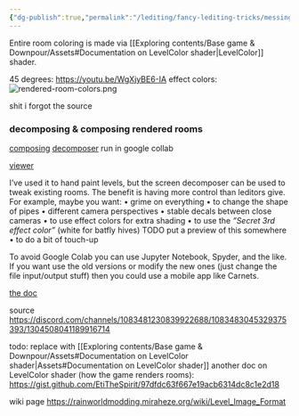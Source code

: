 ```yaml
---
{"dg-publish":true,"permalink":"/lediting/fancy-lediting-tricks/messing-with-rendered-rooms/manual-editing-rendered-rooms/"}
---
```


Entire room coloring is made via [[Exploring contents/Base game & Downpour/Assets#Documentation on LevelColor shader\|LevelColor]] shader.


45 degrees:
https://youtu.be/WgXjyBE6-IA
effect colors:
![rendered-room-colors.png](/img/user/pics/rendered-room-colors.png)

shit i forgot the source

### decomposing & composing rendered rooms
[composing](https://nqywadcmwusjqlrg.public.blob.vercel-storage.com/notes/files/lediting/render-edit/Screen_Maker-iuPPf9f6qhusUKxbR7Sng3ZPfh2TdO.ipynb)
[decomposer](https://nqywadcmwusjqlrg.public.blob.vercel-storage.com/notes/files/lediting/render-edit/Screen_Decomposer-roU2EDl43T7j8AhPBV2QQIfKPOc5Th.ipynb)
run in google collab

[viewer](https://nqywadcmwusjqlrg.public.blob.vercel-storage.com/notes/files/lediting/render-edit/Level%20Viewer-ZoJp2B2T4gf2Z6chb0tduxxhJakwfF.ipynb)


I’ve used it to hand paint levels, but the screen decomposer can be used to tweak existing rooms. The benefit is having more control than leditors give.
For example, maybe you want:
• grime on everything
• to change the shape of pipes
• different camera perspectives
• stable decals between close cameras
• to use effect colors for extra shading
• to use the *”Secret 3rd effect color”* (white for batfly hives) 
TODO put a preview of this somewhere
• to do a bit of touch-up

To avoid Google Colab you can use Jupyter Notebook, Spyder, and the like. If you want use the old versions or modify the new ones (just change the file input/output stuff) then you could use a mobile app like Carnets.

[the doc](https://nqywadcmwusjqlrg.public.blob.vercel-storage.com/notes/files/lediting/render-edit/Manual%20Camera%20Rendering-dRiTNeFHKb6cMFENUkcMmEcMgOu45X.pdf)

source
https://discord.com/channels/1083481230839922688/1083483045329375393/1304508041189916714

todo: replace with [[Exploring contents/Base game & Downpour/Assets#Documentation on LevelColor shader\|Assets#Documentation on LevelColor shader]]
another doc on LevelColor shader (how the game renders rooms): 
https://gist.github.com/EtiTheSpirit/97dfdc63f667e19acb6314dc8c1e2d18

wiki page
https://rainworldmodding.miraheze.org/wiki/Level_Image_Format